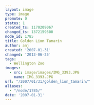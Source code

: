 ```yaml
---
layout: image
type: image
promote: 0
status: 1
created_ts: 1170209067
changed_ts: 1372159500
node_id: 1785
title: Golden Lion Tamarin
author: anj
created: '2007-01-31'
changed: '2013-06-25'
tags:
  - Wellington Zoo
images:
  - src: image/images/IMG_3393.JPG
    name: IMG_3393.JPG
url: "/2007/01/31/golden_lion_tamarin/"
aliases:
  - "/node/1785/"
date: '2007-01-31'
---
```


